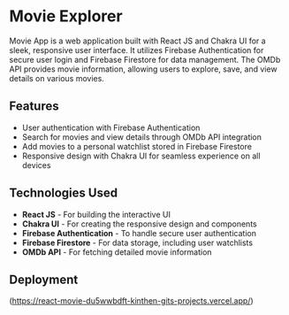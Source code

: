 # Movie Explorer

Movie App is a web application built with React JS and Chakra UI for a sleek, responsive user interface. It utilizes Firebase Authentication for secure user login and Firebase Firestore for data management. The OMDb API provides movie information, allowing users to explore, save, and view details on various movies.

## Features

- User authentication with Firebase Authentication
- Search for movies and view details through OMDb API integration
- Add movies to a personal watchlist stored in Firebase Firestore
- Responsive design with Chakra UI for seamless experience on all devices

## Technologies Used

- **React JS** - For building the interactive UI
- **Chakra UI** - For creating the responsive design and components
- **Firebase Authentication** - To handle secure user authentication
- **Firebase Firestore** - For data storage, including user watchlists
- **OMDb API** - For fetching detailed movie information

## Deployment

(https://react-movie-du5wwbdft-kinthen-gits-projects.vercel.app/)

